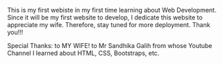 This is my first webiste in my first time learning about Web Development.
Since it will be my first website to develop, I dedicate this website to appreciate my wife.
Therefore, stay tuned for more deployment.
Thank you!!!

Special Thanks: 
to MY WIFE!
to Mr Sandhika Galih from whose Youtube Channel I learned about HTML, CSS, Bootstraps, etc.
